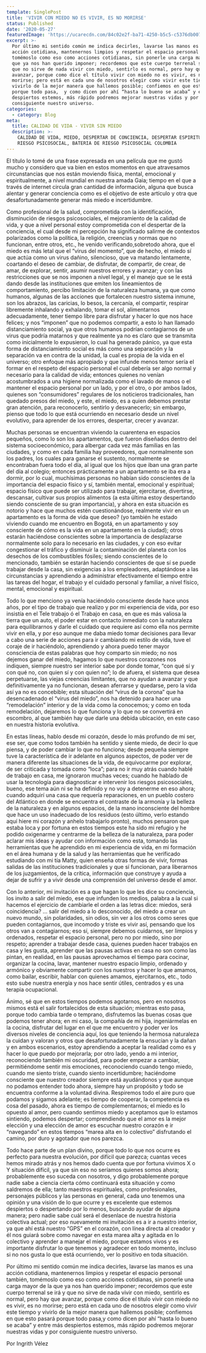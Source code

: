 ```yaml
---
template: SinglePost
title: 'VIVIR CON MIEDO NO ES VIVIR, ES NO MORIRSE'
status: Published
date: '2020-05-27'
featuredImage: 'https://ucarecdn.com/84c02e2f-ba71-4250-b5c5-c5376db0077a/'
excerpt: >-
  Por último mi sentido común me indica decirles, lavarse las manos es una
  acción cotidiana, mantenernos limpios y respetar el espacio personal también,
  tomémoslo como eso como acciones cotidianas, sin ponerle una carga mayor de la
  que ya nos han querido imponer; recordemos que este cuerpo terrenal se irá y
  que no sirve de nada vivir con miedo, sentirlo es normal, pero hay que
  avanzar, porque como dice el título vivir con miedo no es vivir, es no
  morirse; pero está en cada uno de nosotros elegir como vivir este tiempo y
  vivirlo de la mejor manera que hallemos posible; confiemos en que esto pasará
  porque todo pasa,  y como dicen por ahí “hasta lo bueno se acaba” y entre más
  despiertos estemos, más rápido podremos mejorar nuestras vidas y por
  consiguiente nuestro universo. 
categories:
  - category: Blog
meta:
  title: CALIDAD DE VIDA - VIVIR SIN MIEDO
  description: >-
    CALIDAD DE VIDA, MIEDO, DESPERTAR DE CONCIENCIA, DESPERTAR ESPIRITUAL,
    RIESGO PSICOSOCIAL, BATERIA DE RIESGO PSICOSOCIAL COLOMBIA
---
```

El título lo tomé de una frase expresada en una película que me gustó mucho y considero que va bien en estos momentos en que atravesamos circunstancias que nos están moviendo física, mental, emocional y espiritualmente, a nivel mundial en nuestra amada Gaia; tiempo en el que a través de internet circula gran cantidad de información, alguna que busca alentar y generar conciencia como es el objetivo de este artículo y otra que desafortunadamente generar más miedo e incertidumbre.

Como profesional de la salud, comprometida con la identificación, disminución de riesgos psicosociales, el mejoramiento de la calidad de vida, y que a nivel personal estoy comprometida con el despertar de la conciencia, el cual desde mi percepción ha significado salirme de contextos polarizados como la política, la religión, creencias y normas que no funcionan, entre otros, etc., he venido verificando,sobretodo ahora, que el miedo es más letal que el “virus del momento”, que de hecho, el miedo sí que actúa como un virus dañino, silencioso, que va matando lentamente, coartando el deseo de cambiar, de disfrutar, de compartir, de crear, de amar, de explorar, sentir, asumir nuestros errores y avanzar; y con las restricciones que se nos imponen a nivel legal, y el manejo que se le está dando desde las instituciones que emiten los lineamientos de comportamiento, percibo limitación de la naturaleza humana, ya que como humanos, algunas de las acciones que fortalecen nuestro sistema inmune, son los abrazos, las caricias, lo besos, la cercanía, el compartir, respirar libremente inhalando y exhalando, tomar el sol, alimentarnos adecuadamente, tener tiempo libre para disfrutar y hacer lo que nos hace felices; y nos “imponen” que no podemos compartir, a esto lo han llamado distanciamiento social, ya que otros humanos podrían contagiarnos de un virus que podría matarnos y que realmente ya no es claro que se transmita como inicialmente lo expusieron, lo cual ha generado pánico, ya que esta forma de distanciamiento social es más como una separación y la separación va en contra de la unidad, la cual es propia de la vida en el universo; otro enfoque más apropiado y que infunde menos temor sería el formar en el respeto del espacio personal el cual debería ser algo normal y necesario para la calidad de vida; entonces quienes no venían acostumbrados a una higiene normalizada como el lavado de manos o el mantener el espacio personal por un lado, y por el otro, o por ambos lados, quienes son “consumidores” regulares de los noticieros tradicionales, han quedado presos del miedo, y este, el miedo, es a quien debemos prestar gran atención, para reconocerlo, sentirlo y desvanecerlo; sin embargo, pienso que todo lo que está ocurriendo en necesario desde un nivel evolutivo, para aprender de los errores, despertar, crecer y avanzar.

Muchas personas se encuentran viviendo la cuarentena en espacios pequeños, como lo son los apartamentos, que fueron diseñados dentro del sistema socioeconómico, para albergar cada vez más familias en las ciudades, y como en cada familia hay proveedores, que normalmente son los padres, los cuales para ganarse el sustento, normalmente se encontraban fuera todo el día, al igual que los hijos que iban una gran parte del día al colegio; entonces prácticamente a un apartamento se iba era a dormir, por lo cual, muchísimas personas no habían sido conscientes de la importancia del espacio físico y sí, también mental, emocional y espiritual; espacio físico que puede ser utilizado para trabajar, ejercitarse, divertirse, descansar, cultivar sus propios alimentos (a esta última estoy despertando siendo consciente de su gran importancia), y ahora en esta situación es notorio y hace que muchos estén cuestionándose, realmente vivir en un apartamento es la forma de vida que deseo? (yo también he estado viviendo cuando me encuentro en Bogotá, en un apartamento y soy consciente de cómo es la vida en un apartamento en la ciudad); otros estarán haciéndose conscientes sobre la importancia de desplazarse normalmente solo para lo necesario en las ciudades, y con eso evitar congestionar el tráfico y disminuir la contaminación del planeta con los desechos de los combustibles fósiles; siendo conscientes de lo mencionado, también se estarán haciendo conscientes de que sí se puede trabajar desde la casa, sin exigencias a los empleadores, adaptándose a las circunstancias y aprendiendo a administrar efectivamente el tiempo entre las tareas del hogar, el trabajo y el cuidado personal y familiar, a nivel físico, mental, emocional y espiritual.

Todo lo que menciono ya venía haciéndolo consciente desde hace unos años, por el tipo de trabajo que realizo y por mi experiencia de vida, por eso insistía en el Tele trabajo ó el Trabajo en casa, en que es más valiosa la tierra que un auto, el poder estar en contacto inmediato con la naturaleza para equilibrarnos y darle el cuidado que requiere así como ella nos permite vivir en ella, y por eso aunque me daba miedo tomar decisiones para llevar a cabo una serie de acciones para ir cambiando mi estilo de vida, tuve el coraje de ir haciéndolo, aprendiendo y ahora puedo tener mayor consciencia de estas palabras que hoy comparto sin miedo; no nos dejemos ganar del miedo, hagamos lo que nuestros corazones nos indiquen, siempre nuestro ser interior sabe por donde tomar, “con qué sí y con qué no, con quien sí y con quien no”; lo de afuera, el sistema que desea perpetuarse, las viejas creencias limitantes, que no ayudan a avanzar y que definitivamente ya no funcionan, desean aferrarse y quedarse, pero la vida así ya no es concebible; esta situación del “virus de la corona” que ha desencadenado el “virus del miedo”, nos ha detenido para hacer una “remodelación” interior y de la vida como la conocemos; y como en toda remodelación, dejaremos lo que funciona y lo que no se convertirá en escombro, al que también hay que darle una debida ubicación, en este caso en nuestra historia evolutiva.

En estas líneas, hablo desde mi corazón, desde lo más profundo de mi ser, ese ser, que como todos también ha sentido y siente miedo, de decir lo que piensa, y de poder cambiar lo que no funciona; desde pequeña siempre tuve la característica de ir adelante en algunos aspectos, de poder ver de manera diferente las situaciones de la vida, de equivocarme por explorar, de ser criticada y tomada como “loca”; para no ir muy atrás cuando hablé de trabajo en casa, me ignoraron muchas veces; cuando he hablado de usar la tecnología para diagnosticar e intervenir los riesgos psicosociales, bueno, ese tema aún ni se ha definido y no voy a detenerme en eso ahora; cuando adquirí una casa que requería reparaciones, en un pueblo costero del Atlántico en donde se encuentra el contraste de la armonía y la belleza de la naturaleza y en algunos espacios, de la mano inconsciente del hombre que hace un uso inadecuado de los residuos (esto último, verlo estando aquí hiere mi corazón y anhelo trabajarlo pronto), muchos pensaron que estaba loca y por fortuna en estos tiempos este ha sido mi refugio y he podido oxigenarme y centrarme de la belleza de la naturaleza, para poder aclarar mis ideas y ayudar con información como esta, tomando las herramientas que he aprendido en mi experiencia de vida, en mi formación en el área humana y de la salud y las herramientas que he verificado estudiando con mi tía Matty, quien enseña otras formas de vivir, formas salidas de las instituciones tradicionales y que sí funcionan, para liberarnos de los juzgamientos, de la crítica, información que construye y ayuda a dejar de sufrir y a vivir desde una comprensión del universo desde el amor.

Con lo anterior, mi invitación es a que hagan lo que les dice su conciencia, los invito a salir del miedo, ese que infunden los medios, palabra a la cual si hacemos el ejercicio de cambiarle el orden a las letras dice: miedos, será coincidencia? … salir del miedo a lo desconocido, del miedo a crear un nuevo mundo, sin polaridades, sin odios, sin ver a los otros como seres que pueden contagiarnos, que incomodo y triste es vivir así, pensando que los otros van a contagiarnos; eso sí, siempre debemos cuidarnos, ser limpios y ordenados, respetar el espacio personal, pero no por miedo, sino por respeto; aprender a trabajar desde casa, quienes pueden hacer trabajos en casa y les gusta, aprender que las pausas activas en casa no son como las pintan, en realidad, en las pausas aprovechamos el tiempo para cocinar, organizar la cocina, lavar, mantener nuestro espacio limpio, ordenado y armónico y obviamente compartir con los nuestros y hacer lo que amamos, como bailar, escribir, hablar con quienes amamos, ejercitarnos, etc., todo esto sube nuestra energía y nos hace sentir útiles, centrados y es una terapia ocupacional.

Ánimo, sé que en estos tiempos podemos agotarnos, pero en nosotros mismos está el salir fortalecidos de esta situación; mientras esto pasa, porque todo cambia tarde o temprano, disfrutemos las buenas cosas que podemos tener ahora; en mi caso, la compañía de mi hija, ingeniármelas en la cocina, disfrutar del lugar en el que me encuentro y poder ver los diversos niveles de conciencia aquí, los que teniendo la hermosa naturaleza la cuidan y valoran y otros que desafortunadamente la ensucian y la dañan y en ambos escenarios, estoy aprendiendo a aceptar la realidad como es y hacer lo que puedo por mejorarla; por otro lado, yendo a mi interior, reconociendo también mi oscuridad, para poder empezar a cambiar, permitiéndome sentir mis emociones, reconociendo cuando tengo miedo, cuando me siento triste, cuando siento incertidumbre; haciéndome consciente que nuestro creador siempre está ayudándonos y que aunque no podamos entender todo ahora, siempre hay un propósito y todo se encuentra conforme a la voluntad divina. Respiremos todo el aire puro que podamos y sigamos adelante; es tiempo de cooperar, la competencia es cosa del pasado, ahora es tiempo de complementarnos; el miedo es lo opuesto al amor, pero cuando sentimos miedo y aceptamos que lo estamos sintiendo, podemos despertar; comprendiendo que el amor es la mejor elección y una elección de amor es escuchar nuestro corazón e ir “navegando” en estos tiempos “marea alta en lo colectivo” disfrutando el camino, por duro y agotador que nos parezca.

Todo hace parte de un plan divino, porque todo lo que nos ocurre es perfecto para nuestra evolución, por difícil que parezca; cuantas veces hemos mirado atrás y nos hemos dado cuenta que por fortuna vivimos X o Y situación difícil, ya que sin eso no seríamos quienes somos ahora; probablemente eso suceda con nosotros, y digo probablemente porque nadie sabe a ciencia cierta cómo continuará esta situación y como saldremos de ella; tanto maestros espirituales, como profesionales, personajes públicos y las personas en general, cada uno tenemos una opinión y una visión de lo que ocurre y es excelente que estemos despiertos o despertando por lo menos, buscando ayudar de alguna manera; pero nadie sabe cuál será el desenlace de nuestra historia colectiva actual; por eso nuevamente mi invitación es a ir a nuestro interior, ya que ahí está nuestro “GPS” en el corazón, con línea directa al creador y él nos guiará sobre como navegar en esta marea alta y agitada en lo colectivo y aprender a manejar el miedo, porque estamos vivos y es importante disfrutar lo que tenemos y agradecer en todo momento, incluso si no nos gusta lo que está ocurriendo, ver lo positivo en toda situación.

Por último mi sentido común me indica decirles, lavarse las manos es una acción cotidiana, mantenernos limpios y respetar el espacio personal también, tomémoslo como eso como acciones cotidianas, sin ponerle una carga mayor de la que ya nos han querido imponer; recordemos que este cuerpo terrenal se irá y que no sirve de nada vivir con miedo, sentirlo es normal, pero hay que avanzar, porque como dice el título vivir con miedo no es vivir, es no morirse; pero está en cada uno de nosotros elegir como vivir este tiempo y vivirlo de la mejor manera que hallemos posible; confiemos en que esto pasará porque todo pasa,y como dicen por ahí “hasta lo bueno se acaba” y entre más despiertos estemos, más rápido podremos mejorar nuestras vidas y por consiguiente nuestro universo.

Por Ingrith Vélez